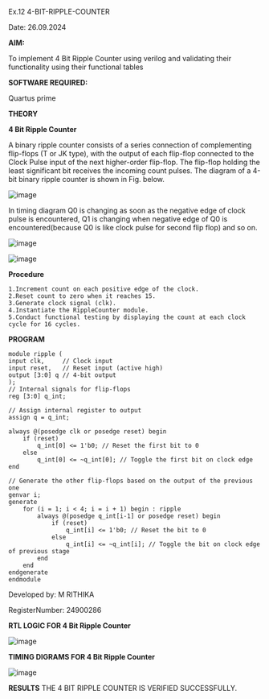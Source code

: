 Ex.12 4-BIT-RIPPLE-COUNTER

Date: 26.09.2024

**AIM:**

To implement  4 Bit Ripple Counter using verilog and validating their functionality using their functional tables

**SOFTWARE REQUIRED:**

Quartus prime

**THEORY**

**4 Bit Ripple Counter**

A binary ripple counter consists of a series connection of complementing flip-flops (T or JK type), with the output of each flip-flop connected to the Clock Pulse input of the next higher-order flip-flop. The flip-flop holding the least significant bit receives the incoming count pulses. The diagram of a 4-bit binary ripple counter is shown in Fig. below.

![image](https://github.com/naavaneetha/4-BIT-RIPPLE-COUNTER/assets/154305477/cb4b74d4-31ab-4359-95d0-d22e67daba13)

In timing diagram Q0 is changing as soon as the negative edge of clock pulse is encountered, Q1 is changing when negative edge of Q0 is encountered(because Q0 is like clock pulse for second flip flop) and so on.

![image](https://github.com/naavaneetha/4-BIT-RIPPLE-COUNTER/assets/154305477/a573a7d6-014e-4e54-93e6-e2ac9530960b)

![image](https://github.com/naavaneetha/4-BIT-RIPPLE-COUNTER/assets/154305477/85e1958a-2fc1-49bb-9a9f-d58ccbf3663c)

**Procedure**

    1.Increment count on each positive edge of the clock. 
    2.Reset count to zero when it reaches 15. 
    3.Generate clock signal (clk). 
    4.Instantiate the RippleCounter module. 
    5.Conduct functional testing by displaying the count at each clock cycle for 16 cycles.


**PROGRAM**

  
    module ripple (
    input clk,     // Clock input
    input reset,   // Reset input (active high)
    output [3:0] q // 4-bit output
    );
    // Internal signals for flip-flops
    reg [3:0] q_int;

    // Assign internal register to output
    assign q = q_int;

    always @(posedge clk or posedge reset) begin
        if (reset) 
            q_int[0] <= 1'b0; // Reset the first bit to 0
        else 
            q_int[0] <= ~q_int[0]; // Toggle the first bit on clock edge
    end

    // Generate the other flip-flops based on the output of the previous one
    genvar i;
    generate
        for (i = 1; i < 4; i = i + 1) begin : ripple
            always @(posedge q_int[i-1] or posedge reset) begin
                if (reset) 
                    q_int[i] <= 1'b0; // Reset the bit to 0
                else 
                    q_int[i] <= ~q_int[i]; // Toggle the bit on clock edge of previous stage
            end
        end
    endgenerate
    endmodule


 Developed by: M RITHIKA
 
 RegisterNumber: 24900286


**RTL LOGIC FOR 4 Bit Ripple Counter**

 ![image](https://github.com/user-attachments/assets/5883b0a9-dc60-47f4-8bb3-65ae0bfeb844)


**TIMING DIGRAMS FOR 4 Bit Ripple Counter**

 ![image](https://github.com/user-attachments/assets/519a7b8a-f811-42a8-9b0c-643d4b312a5d)


**RESULTS**
  THE 4 BIT RIPPLE COUNTER IS VERIFIED SUCCESSFULLY.
